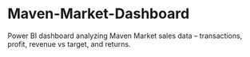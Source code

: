 # Maven-Market-Dashboard
Power BI dashboard analyzing Maven Market sales data – transactions, profit, revenue vs target, and returns.
